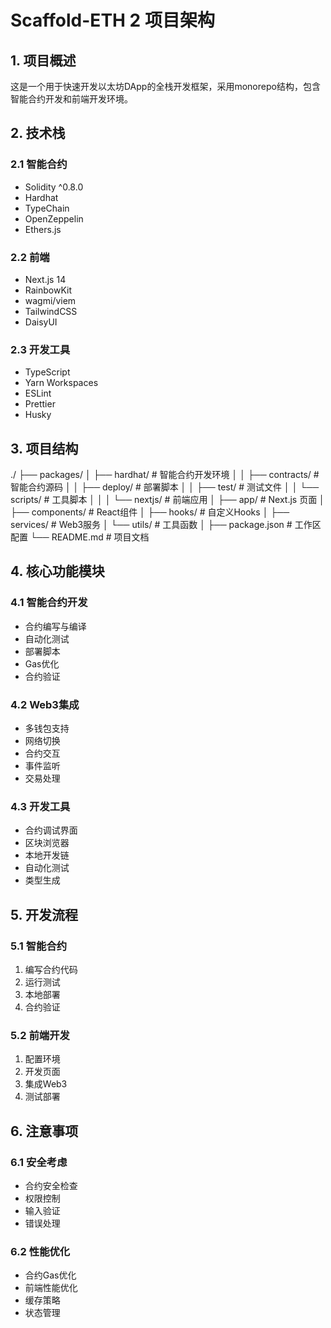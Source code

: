 # Scaffold-ETH 2 项目架构

## 1. 项目概述

这是一个用于快速开发以太坊DApp的全栈开发框架，采用monorepo结构，包含智能合约开发和前端开发环境。

## 2. 技术栈

### 2.1 智能合约
- Solidity ^0.8.0
- Hardhat
- TypeChain
- OpenZeppelin
- Ethers.js

### 2.2 前端
- Next.js 14
- RainbowKit
- wagmi/viem
- TailwindCSS
- DaisyUI

### 2.3 开发工具
- TypeScript
- Yarn Workspaces
- ESLint
- Prettier
- Husky

## 3. 项目结构 
./
├── packages/
│ ├── hardhat/ # 智能合约开发环境
│ │ ├── contracts/ # 智能合约源码
│ │ ├── deploy/ # 部署脚本
│ │ ├── test/ # 测试文件
│ │ └── scripts/ # 工具脚本
│ │
│ └── nextjs/ # 前端应用
│ ├── app/ # Next.js 页面
│ ├── components/ # React组件
│ ├── hooks/ # 自定义Hooks
│ ├── services/ # Web3服务
│ └── utils/ # 工具函数
│
├── package.json # 工作区配置
└── README.md # 项目文档


## 4. 核心功能模块

### 4.1 智能合约开发
- 合约编写与编译
- 自动化测试
- 部署脚本
- Gas优化
- 合约验证

### 4.2 Web3集成
- 多钱包支持
- 网络切换
- 合约交互
- 事件监听
- 交易处理

### 4.3 开发工具
- 合约调试界面
- 区块浏览器
- 本地开发链
- 自动化测试
- 类型生成

## 5. 开发流程

### 5.1 智能合约
1. 编写合约代码
2. 运行测试
3. 本地部署
4. 合约验证

### 5.2 前端开发
1. 配置环境
2. 开发页面
3. 集成Web3
4. 测试部署

## 6. 注意事项

### 6.1 安全考虑
- 合约安全检查
- 权限控制
- 输入验证
- 错误处理

### 6.2 性能优化
- 合约Gas优化
- 前端性能优化
- 缓存策略
- 状态管理
